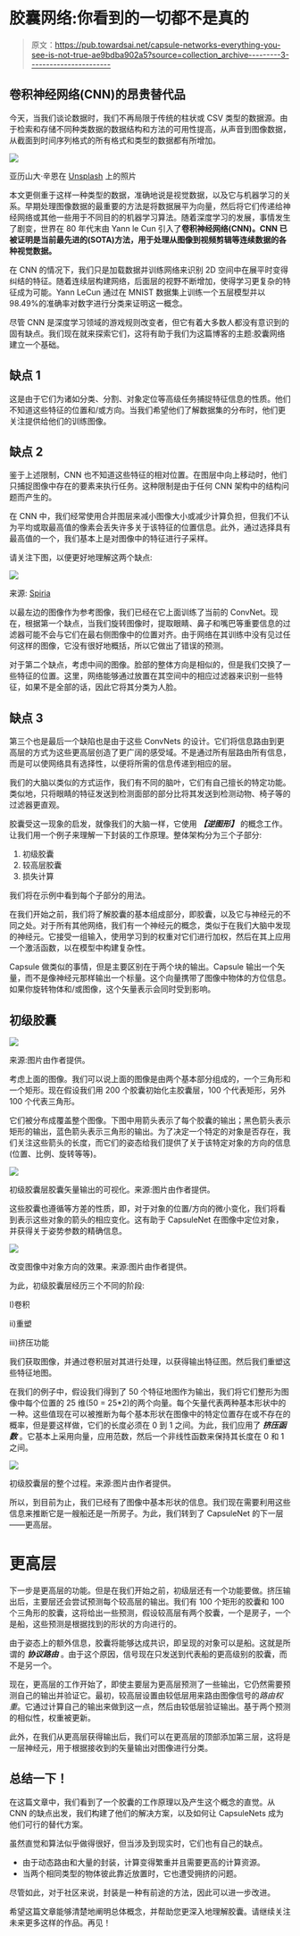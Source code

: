 # 胶囊网络:你看到的一切都不是真的

> 原文：<https://pub.towardsai.net/capsule-networks-everything-you-see-is-not-true-ae9bdba902a5?source=collection_archive---------3----------------------->

## 卷积神经网络(CNN)的昂贵替代品

今天，当我们谈论数据时，我们不再局限于传统的柱状或 CSV 类型的数据源。由于检索和存储不同种类数据的数据结构和方法的可用性提高，从声音到图像数据，从截面到时间序列格式的所有格式和类型的数据都有所增加。

![](img/188f4ff912a8dd64d2bded457204a899.png)

亚历山大·辛恩在 [Unsplash](https://unsplash.com?utm_source=medium&utm_medium=referral) 上的照片

本文更侧重于这样一种类型的数据，准确地说是视觉数据，以及它与机器学习的关系。早期处理图像数据的最重要的方法是将数据展平为向量，然后将它们传递给神经网络或其他一些用于不同目的的机器学习算法。随着深度学习的发展，事情发生了剧变，世界在 80 年代末由 Yann le Cun 引入了**卷积神经网络(CNN)。CNN 已被证明是当前最先进的(SOTA)方法，用于处理从图像到视频剪辑等连续数据的各种视觉数据。**

在 CNN 的情况下，我们只是加载数据并训练网络来识别 2D 空间中在展平时变得纠结的特征。随着连续层构建网络，后面层的视野不断增加，使得学习更复杂的特征成为可能。Yann LeCun 通过在 MNIST 数据集上训练一个五层模型并以 98.49%的准确率对数字进行分类来证明这一概念。

尽管 CNN 是深度学习领域的游戏规则改变者，但它有着大多数人都没有意识到的固有缺点。我们现在就来探索它们，这将有助于我们为这篇博客的主题:胶囊网络建立一个基础。

## **缺点 1**

这是由于它们为诸如分类、分割、对象定位等高级任务捕捉特征信息的性质。他们不知道这些特征的位置和/或方向。当我们希望他们了解数据集的分布时，他们更关注提供给他们的训练图像。

## 缺点 2

鉴于上述限制，CNN 也不知道这些特征的相对位置。在图层中向上移动时，他们只捕捉图像中存在的要素来执行任务。这种限制是由于任何 CNN 架构中的结构问题而产生的。

在 CNN 中，我们经常使用合并图层来减小图像大小或减少计算负担，但我们不认为平均或取最高值的像素会丢失许多关于该特征的位置信息。此外，通过选择具有最高值的一个，我们基本上是对图像中的特征进行子采样。

请关注下图，以便更好地理解这两个缺点:

![](img/01617c9d0051bdc12bdb526b60cab6c3.png)

来源: [Spiria](https://www.spiria.com/en/blog/artificial-intelligence/deep-learning-capsule-network-revolution/)

以最左边的图像作为参考图像，我们已经在它上面训练了当前的 ConvNet。现在，根据第一个缺点，当我们旋转图像时，提取眼睛、鼻子和嘴巴等重要信息的过滤器可能不会与它们在最右侧图像中的位置对齐。由于网络在其训练中没有见过任何这样的图像，它没有很好地概括，所以它做出了错误的预测。

对于第二个缺点，考虑中间的图像。脸部的整体方向是相似的，但是我们交换了一些特征的位置。这里，网络能够通过放置在其空间中的相应过滤器来识别一些特征，如果不是全部的话，因此它将其分类为人脸。

## 缺点 3

第三个也是最后一个缺陷也是由于这些 ConvNets 的设计。它们将信息路由到更高层的方式为这些更高层创造了更广阔的感受域。不是通过所有层路由所有信息，而是可以使网络具有选择性，以便将所需的信息传递到相应的层。

我们的大脑以类似的方式运作，我们有不同的脑叶，它们有自己擅长的特定功能。类似地，只将眼睛的特征发送到检测面部的部分比将其发送到检测动物、椅子等的过滤器更直观。

胶囊受这一现象的启发，就像我们的大脑一样，它使用 ***【逆图形】*** 的概念工作。让我们用一个例子来理解一下封装的工作原理。整体架构分为三个子部分:

1.  初级胶囊
2.  较高层胶囊
3.  损失计算

我们将在示例中看到每个子部分的用法。

在我们开始之前，我们将了解胶囊的基本组成部分，即胶囊，以及它与神经元的不同之处。对于所有其他网络，我们有一个神经元的概念，类似于在我们大脑中发现的神经元。它接受一组输入，使用学习到的权重对它们进行加权，然后在其上应用一个激活函数，以在模型中构建复杂性。

Capsule 做类似的事情，但是主要区别在于两个块的输出。Capsule 输出一个矢量，而不是像神经元那样输出一个标量。这个向量携带了图像中物体的方位信息。如果你旋转物体和/或图像，这个矢量表示会同时受到影响。

## **初级胶囊**

![](img/34efb5d40036079ab1dad407201a25db.png)

来源:图片由作者提供。

考虑上面的图像。我们可以说上面的图像是由两个基本部分组成的，一个三角形和一个矩形。现在假设我们用 200 个胶囊初始化主胶囊层，100 个代表矩形，另外 100 个代表三角形。

它们被分布成覆盖整个图像。下图中用箭头表示了每个胶囊的输出；黑色箭头表示矩形的输出，蓝色箭头表示三角形的输出。为了决定一个特定的对象是否存在，我们关注这些箭头的长度，而它们的姿态给我们提供了关于该特定对象的方向的信息(位置、比例、旋转等等)。

![](img/eca85c78af034f74e39c4a3c221763f6.png)

初级胶囊层胶囊矢量输出的可视化。来源:图片由作者提供。

这些胶囊也遵循等方差的性质，即，对于对象的位置/方向的微小变化，我们将看到表示这些对象的箭头的相应变化。这有助于 CapsuleNet 在图像中定位对象，并获得关于姿势参数的精确信息。

![](img/73c975b0cda9faa230ef9c5885188050.png)

改变图像中对象方向的效果。来源:图片由作者提供。

为此，初级胶囊层经历三个不同的阶段:

I)卷积

ii)重塑

iii)挤压功能

我们获取图像，并通过卷积层对其进行处理，以获得输出特征图。然后我们重塑这些特征地图。

在我们的例子中，假设我们得到了 50 个特征地图作为输出，我们将它们整形为图像中每个位置的 25 维(50 = 25*2)的两个向量。每个矢量代表两种基本形状中的一种。这些值现在可以被推断为每个基本形状在图像中的特定位置存在或不存在的概率，但是要这样做，它们的长度必须在 0 到 1 之间。为此，我们应用了 ***挤压函数*** 。它基本上采用向量，应用范数，然后一个非线性函数来保持其长度在 0 和 1 之间。

![](img/5cc85a13f4dc87fb3604ee08f5717aa4.png)

初级胶囊层的整个过程。来源:图片由作者提供。

所以，到目前为止，我们已经有了图像中基本形状的信息。我们现在需要利用这些信息来推断它是一艘船还是一所房子。为此，我们转到了 CapsuleNet 的下一层——更高层。

# 更高层

下一步是更高层的功能。但是在我们开始之前，初级层还有一个功能要做。挤压输出后，主要层还会尝试预测每个较高层的输出。我们有 100 个矩形的胶囊和 100 个三角形的胶囊，这将给出一些预测，假设较高层有两个胶囊，一个是房子，一个是船，这些预测是根据找到的形状的方向进行的。

由于姿态上的额外信息，胶囊将能够达成共识，即呈现的对象可以是船。这就是所谓的 ***协议路由*** 。由于这个原因，信号现在只发送到代表船的更高级别的胶囊，而不是另一个。

现在，更高层的工作开始了，即使主要层为更高层预测了一些输出，它仍然需要预测自己的输出并验证它。最初，较高层设置由较低层用来路由图像信号的*路由权重*。它通过计算自己的输出来做到这一点，然后由较低层验证输出。基于两个预测的相似性，权重被更新。

此外，在我们从更高层获得输出后，我们可以在更高层的顶部添加第三层，这将是一层神经元，用于根据接收到的矢量输出对图像进行分类。

## 总结一下！

在这篇文章中，我们看到了一个胶囊的工作原理以及产生这个概念的直觉。从 CNN 的缺点出发，我们构建了他们的解决方案，以及如何让 CapsuleNets 成为他们可行的替代方案。

虽然直觉和算法似乎做得很好，但当涉及到现实时，它们也有自己的缺点。

*   由于动态路由和大量的封装，计算变得繁重并且需要更高的计算资源。
*   当两个相同类型的物体彼此靠近放置时，它也遭受拥挤的问题。

尽管如此，对于社区来说，封装是一种有前途的方法，因此可以进一步改进。

希望这篇文章能够清楚地阐明总体概念，并帮助您更深入地理解胶囊。请继续关注未来更多这样的作品。再见！